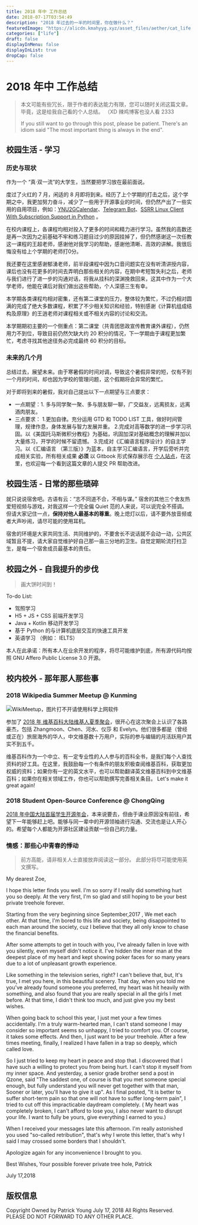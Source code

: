 ```yaml
---
title: 2018 年中 工作总结
date: 2018-07-17T03:54:49
description: "2018 年过去的一半的时间里，你在做什么？"
featuredImage: "https://alicdn.kmahyyg.xyz/asset_files/aether/cat_life.webp"
categories: ["life"]
draft: false
displayInMenu: false
displayInList: true
dropCap: false
---
```


# 2018 年中 工作总结

> 本文可能有些冗长，限于作者的表达能力有限，您可以随时关闭这篇文章。毕竟，这是给我自己看的个人总结。 （XD 辣鸡博客也没人看 2333
>
> If you still want to go through this post, please be patient. There's an idiom said "The most important thing is always in the end".


## 校园生活 - 学习

### 历史与现状

作为一个 “真·双一流”的大学生，当然要把学习放在最前面说。

度过了火红的 7 月，闲适的 8 月即将到来。经历了上个学期的打击之后，这个学期之中，我更加努力奋斗，减少了一些用于开源事业的时间，但仍然产出了一些实用的自用项目，例如：[YNU2GCalendar](https://github.com/kmahyyg/YNU2GCalendar)、[Telegram Bot](https://github.com/kmahyyg/life-tg-bot)、[SSRR Linux Client With Subscription Support in Python](https://github.com/kmahyyg/ssrr_py_sub) 。

在校内课程上，各课程均相对投入了更多的时间和精力进行学习。虽然我的高数还是再一次因为之前基础不牢和练习题目过少的原因挂掉了，但仍然感谢这一次任教这一课程的王超老师，感谢他对我学习的帮助，感谢他清晰、高效的讲解。我很后悔没有给上个学期的老师打0分。

我还要在这里感谢郁湧老师，前半段课程中因为口音问题实在没有听清讲授内容，课后也没有花更多的时间去弄明白那些相关的内容，在期中考短暂失利之后，老师与我们进行了进一步的沟通对话，将我从挂科的深渊挽救回来，这其中作为一个大学老师，他能在课后对我们做出这些帮助，个人深感三生有幸。

本学期各类课程均相对密集，还有第二课堂的压力，整体较为繁忙，不过仍相对圆满的完成了绝大多数课程，积累了不少相关知识和经验，特别感谢《计算机组成结构及原理》的王逍老师对课程相关或不相关内容的讨论和交流。

本学期期初主要的一个侧重点：第二课堂（共青团思政宣传教育课外课程），仍然用力不到位，导致目前仍然欠缺大约 20 积分的情况，下一学期由于课程更加繁忙，考虑寻找其他途径务必完成最终 60 积分的目标。

### 未来的几个月

总结过去，展望未来。由于寒暑假的时间对调，导致这个暑假异常的短，仅有不到一个月的时间，却也因为学校的管理问题，这个假期将会异常的繁忙。

对于即将到来的暑假，我对自己提出以下一点期望与三点要求：

- 一点期望：1. 多与同学聚一聚、多与朋友聊一聊，广交益友，远离损友，远离酒肉朋友。
- 三点要求：
  1.更加自律。充分运用 GTD 和 TODO LIST 工具，做好时间管理，规律作息，身体发展与智力发展并重。
  2.完成对高等数学的进一步学习巩固。以《美国托马斯微积分教程》为基础，巩固加深对基础概念的理解并加以大量练习，开学的时候不留遗憾。
  3.完成对《汇编语言程序设计》的自主学习。以《汇编语言 （第三版）》为蓝本，自主学习汇编语言，开学后旁听并完成相关实验，所有相关成果 **必须** 以 Gitbook 形式保存展示在 [个人站点](https://asm.kmahyyg.xyz)，在这里，也欢迎每一个看到这篇文章的人提交 PR 帮助改进。

## 校园生活 - 日常的那些琐碎

就只说说宿舍吧。古语有云：“志不同道不合，不相与谋。” 宿舍的其他三个舍友热爱短视频与游戏，对我这样一个完全偏 Quiet 范的人来说，可以说完全不搭调。但请大家记住一点，**保持对他人最基本的尊重**。晚上熄灯以后，请不要外放音频或者大声吵闹，请尽可能的使用耳机。

宿舍的环境是大家共同生活、共同维护的，不要舍长不说话就不会动一动，公共区域暂且不提，请大家自觉维护好自己那一亩三分地的卫生。自觉定期轮流打扫卫生，是每一个宿舍成员最基本的责任。

## 校园之外 - 自我提升的步伐

> 画大饼时间到！

To-do List:
 - 驾照学习
 - H5 + JS + CSS 前端开发学习
 - Java + Kotlin 移动开发学习
 - 基于 Python 的与计算机底层交互的快速工具开发
 - 英语学习 （例如： IELTS）

本人在此承诺：所有本人在业余开发的程序，将尽可能维护到底，所有源代码均按照 GNU Affero Public License 3.0 开源。

## 校内校外 - 那年那人那些事

### 2018 Wikipedia Summer Meetup @ Kunming

![WikiMeetup，图片打不开请使用科学上网软件](https://alicdn.kmahyyg.xyz/asset_files/2018-wikipdaKM1.jpg)

参加了 [2018 年 维基百科大陆维基人夏季聚会](https://zh.wikipedia.org/wiki/Wikipedia:%E8%81%9A%E4%BC%9A/%E4%B8%AD%E5%9B%BD%E5%A4%A7%E9%99%86%E7%A4%BE%E7%BE%A4%E8%81%9A%E4%BC%9A/2018%E6%98%86%E6%98%8E%E5%A4%8F%E8%81%9A)，很开心在这次聚会上认识了各路豪杰，包括 Zhangmoon、Chen、河水、仪莎 和 Evelyn。他们很多都是（曾经或正在）旅居海外的华人，中文维基数十万用户，实际的参与编辑的月活跃用户其实不到五千。

维基百科作为一个中立、有一定专业性的人人参与的百科全书，是我们每个人查找资料的好工具。在这里，我鼓励每一个有条件的朋友积极查阅维基百科，获取更加权威的资料；如果你有一定的英文水平，也可以帮助翻译英文维基百科到中文维基百科；如果你在相关领域工作，你也可以帮助撰写完善相关条目。 Let's make it great again!

### 2018 Student Open-Source Conference @ ChongQing

[2018 年中国大陆首届学生开源年会](https://openingsource.org/1859/zh-tw/)，本来说要去，但由于课业原因没有前往，希望下一年能够赶上吧。能够与同一辈中的开源领袖进行沟通、交流也是让人开心的。希望每个人都能为开源社区建设贡献一份自己的力量。


### 情感：那些心中青春的悸动

> 前方高能，请非相关人士直接放弃阅读这一部分。
> 此部分将尽可能使用英文撰写。


  My dearest Zoe,
  
  I hope this letter finds you well. I'm so sorry if I really did something hurt you so deeply. At the very first, I'm so glad and still hoping to be your best private treehole forever.

  Starting from the very beginning since September,2017 , We met each other. At that time, I'm bored to this life and society, being disappointed to each man around the society, cuz I believe that they all only know to chase the financial benefits.

  After some attempts to get in touch with you, I've already fallen in love with you silently, even myself didn't notice it. I've hidden the inner man at the deepest place of my heart and kept showing poker faces for so many years due to a lot of unpleasant growth experience.

  Like something in the television series, right? I can't believe that, but, It's true, I met you here, in this beautiful scenery. That day, when you told me you've already found someone you preferred, my heart was hit heavily with something, and also found that you are really special in all the girls I met before. At that time, I didn't think too much, and just give you my best wishes.

  When going back to school this year, I just met your a few times accidentally. I'm a truly warm-hearted man, I can't stand someone I may consider so important seems so unhappy, I tried to comfort you. Of course, it takes some effects. And then, I just want to be your treehole. After a few times meeting, finally, I realized I have fallen in a trap so deeply, which called love.

  So I just tried to keep my heart in peace and stop that. I discovered that I have such a willing to protect you from being hurt. I can't stop it myself from my inner space. And yesterday, a senior grade brother send a post in Qzone, said "The saddest one, of course is that you met someone special enough, but fully understand you will never get together with that man, Sooner or later, you'll have to give it up". As I final posted, "It is better to suffer short-term pain so that one will not have to suffer long-term pain", I tried to cut off this impracticable daydream completely. ( My heart was completely broken, I can't afford to lose you, I also never want to disrupt your life. I want to fully be yours, give everything I earned to you.)

  When I received your messages late this afternoon. I'm really astonished you used "so-called retribution", that's why I wrote this letter, that's why I said I may crossed some borders that I shouldn't.

  Apologize again for any inconvenience I brought to you.
  
  Best Wishes,
  Your possible forever private tree hole,
  Patrick
  
  July 17,2018



## 版权信息

Copyright Owned by Patrick Young
July 17, 2018
All Rights Reserved.
PLEASE DO NOT FORWARD TO ANY OTHER PLACE.
